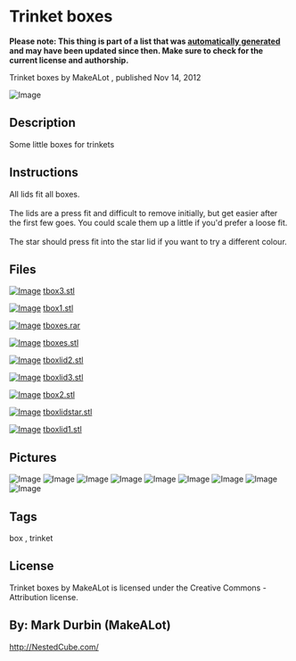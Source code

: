 Trinket boxes
===============
**Please note: This thing is part of a list that was [automatically generated](https://github.com/carlosgs/export-things) and may have been updated since then. Make sure to check for the current license and authorship.**  

Trinket boxes  by MakeALot , published Nov 14, 2012

![Image](img/tboxes_display_large.jpg)

Description
--------
Some little boxes for trinkets

Instructions
--------
All lids fit all boxes.<br />
<br />
The lids are a press fit and difficult to remove initially, but get easier after the first few goes. You could scale them up a little if you'd prefer a loose fit.<br />
<br />
The star should press fit into the star lid if you want to try a different colour.<br />

Files
--------
[![Image](img/tbox3_preview_tinycard.jpg)](tbox3.stl)
 [ tbox3.stl](tbox3.stl)  

[![Image](img/tbox1_preview_tinycard.jpg)](tbox1.stl)
 [ tbox1.stl](tbox1.stl)  

[![Image](img/Gears_preview_tinycard.jpg)](tboxes.rar)
 [ tboxes.rar](tboxes.rar)  

[![Image](img/tboxes_preview_tinycard.jpg)](tboxes.stl)
 [ tboxes.stl](tboxes.stl)  

[![Image](img/tboxlid2_preview_tinycard.jpg)](tboxlid2.stl)
 [ tboxlid2.stl](tboxlid2.stl)  

[![Image](img/tboxlid3_preview_tinycard.jpg)](tboxlid3.stl)
 [ tboxlid3.stl](tboxlid3.stl)  

[![Image](img/tbox2_preview_tinycard.jpg)](tbox2.stl)
 [ tbox2.stl](tbox2.stl)  

[![Image](img/tboxlidstar_preview_tinycard.jpg)](tboxlidstar.stl)
 [ tboxlidstar.stl](tboxlidstar.stl)  

[![Image](img/tboxlid1_preview_tinycard.jpg)](tboxlid1.stl)
 [ tboxlid1.stl](tboxlid1.stl)  



Pictures
--------
![Image](img/tbox1_display_large.jpg)
![Image](img/tbox3_display_large.jpg)
![Image](img/tbox2_display_large.jpg)
![Image](img/tboxlid1_display_large.jpg)
![Image](img/tboxlid2_display_large.jpg)
![Image](img/tboxlidstar_display_large.jpg)
![Image](img/tboxlid3_display_large.jpg)
![Image](img/IMG_20121114_200312_display_large.jpg)
![Image](img/IMG_20121114_200201_display_large.jpg)


Tags
--------
box , trinket  

  

License
--------
Trinket boxes by MakeALot is licensed under the Creative Commons - Attribution license.  



By: Mark Durbin (MakeALot)
--------
<http://NestedCube.com/>